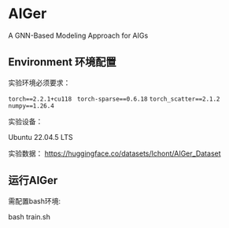 # AIGer

A GNN-Based Modeling Approach for AIGs

## Environment 环境配置

实验环境必须要求：

`torch==2.2.1+cu118 `
`torch-sparse==0.6.18`
`torch_scatter==2.1.2`
`numpy==1.26.4`

实验设备：

Ubuntu 22.04.5 LTS

实验数据：
https://huggingface.co/datasets/Ichont/AIGer_Dataset


## 运行AIGer

需配置bash环境:

bash train.sh
